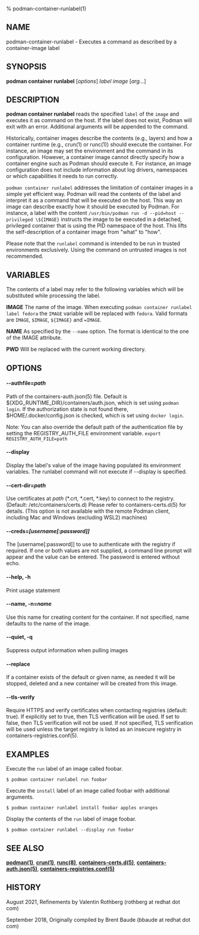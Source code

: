 % podman-container-runlabel(1)

## NAME
podman-container-runlabel - Executes a command as described by a container-image label

## SYNOPSIS
**podman container runlabel** [*options*] *label* *image* [*arg...*]

## DESCRIPTION
**podman container runlabel** reads the specified `label` of the `image` and executes it as command on the host.  If the label does not exist, Podman will exit with an error.  Additional arguments will be appended to the command.

Historically, container images describe the contents (e.g., layers) and how a container runtime (e.g., crun(1) or runc(1)) should execute the container.  For instance, an image may set the environment and the command in its configuration.  However, a container image cannot directly specify how a container engine such as Podman should execute it.  For instance, an image configuration does not include information about log drivers, namespaces or which capabilities it needs to run correctly.

`podman container runlabel` addresses the limitation of container images in a simple yet efficient way.  Podman will read the contents of the label and interpret it as a command that will be executed on the host.  This way an image can describe exactly how it should be executed by Podman.  For instance, a label with the content `/usr/bin/podman run -d --pid=host --privileged \${IMAGE}` instructs the image to be executed in a detached, privileged container that is using the PID namespace of the host.  This lifts the self-description of a container image from "what" to "how".

Please note that the `runlabel` command is intended to be run in trusted environments exclusively.  Using the command on untrusted images is not recommended.

## VARIABLES

The contents of a label may refer to the following variables which will be substituted while processing the label.

**IMAGE**
The name of the image.  When executing `podman container runlabel label fedora` the `IMAGE` variable will be replaced with `fedora`.  Valid formats are `IMAGE`, `$IMAGE`, `${IMAGE}` and `=IMAGE`.

**NAME**
As specified by the `--name` option.  The format is identical to the one of the IMAGE attribute.

**PWD**
Will be replaced with the current working directory.

## OPTIONS
#### **--authfile**=*path*

Path of the containers-auth.json(5) file. Default is ${XDG\_RUNTIME\_DIR}/containers/auth.json, which is set using `podman login`.  If the authorization state is not found there, $HOME/.docker/config.json is checked, which is set using `docker login`.

Note: You can also override the default path of the authentication file by setting the REGISTRY\_AUTH\_FILE environment variable. `export REGISTRY_AUTH_FILE=path`

#### **--display**

Display the label's value of the image having populated its environment variables.  The runlabel command will not execute if --display is specified.

#### **--cert-dir**=*path*

Use certificates at *path* (\*.crt, \*.cert, \*.key) to connect to the registry. (Default: /etc/containers/certs.d)
Please refer to containers-certs.d(5) for details. (This option is not available with the remote Podman client, including Mac and Windows (excluding WSL2) machines)

#### **--creds**=*[username[:password]]*

The [username[:password]] to use to authenticate with the registry if required.  If one or both values are not supplied, a command line prompt will appear and the value can be entered.  The password is entered without echo.

#### **--help**, **-h**
Print usage statement

#### **--name**, **-n**=*name*

Use this name for creating content for the container.  If not specified, name defaults to the name of the image.

#### **--quiet**, **-q**

Suppress output information when pulling images

#### **--replace**

If a container exists of the default or given name, as needed it will be stopped, deleted and a new container will be created from this image.

#### **--tls-verify**

Require HTTPS and verify certificates when contacting registries (default: true). If explicitly set to true, then TLS verification will be used. If set to false, then TLS verification will not be used. If not specified, TLS verification will be used unless the target registry is listed as an insecure registry in containers-registries.conf(5).

## EXAMPLES

Execute the `run` label of an image called foobar.
```
$ podman container runlabel run foobar
```

Execute the `install` label of an image called foobar with additional arguments.
```
$ podman container runlabel install foobar apples oranges
```

Display the contents of the `run` label of image foobar.
```
$ podman container runlabel --display run foobar
```

## SEE ALSO
**[podman(1)](podman.1.md)**, **[crun(1)](https://github.com/containers/crun/blob/main/crun.1.md)**, **[runc(8)](https://github.com/opencontainers/runc/blob/master/man/runc.8.md)**, **[containers-certs.d(5)](https://github.com/containers/image/blob/main/docs/containers-certs.d.5.md)**, **[containers-auth.json(5)](https://github.com/containers/image/blob/main/docs/containers-auth.json.5.md)**, **[containers-registries.conf(5)](https://github.com/containers/image/blob/main/docs/containers-registries.conf.5.md)**

## HISTORY
August 2021, Refinements by Valentin Rothberg (rothberg at redhat dot com)

September 2018, Originally compiled by Brent Baude (bbaude at redhat dot com)

